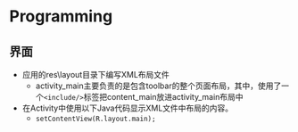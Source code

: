 # Programming

## 界面

- 应用的res\layout目录下编写XML布局文件
    - activity_main主要负责的是包含toolbar的整个页面布局，其中，使用了一个`<include/>`标签把content_main放进activity_main布局中
- 在Activity中使用以下Java代码显示XML文件中布局的内容。
    - `setContentView(R.layout.main);`

#

##